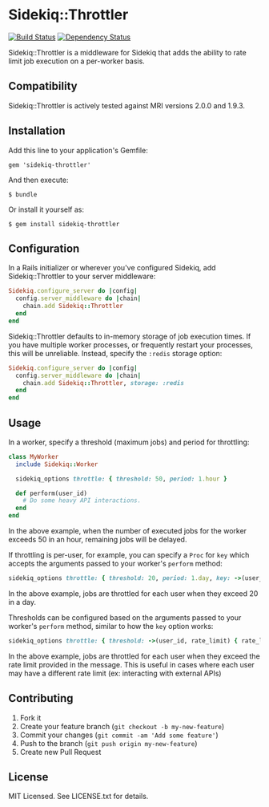 # Sidekiq::Throttler

[![Build Status](https://secure.travis-ci.org/gevans/sidekiq-throttler.png)](http://travis-ci.org/gevans/sidekiq-throttler)
[![Dependency Status](https://gemnasium.com/gevans/sidekiq-throttler.png)](https://gemnasium.com/gevans/sidekiq-throttler)

Sidekiq::Throttler is a middleware for Sidekiq that adds the ability to rate
limit job execution on a per-worker basis.

## Compatibility

Sidekiq::Throttler is actively tested against MRI versions 2.0.0 and 1.9.3.

## Installation

Add this line to your application's Gemfile:

    gem 'sidekiq-throttler'

And then execute:

    $ bundle

Or install it yourself as:

    $ gem install sidekiq-throttler

## Configuration

In a Rails initializer or wherever you've configured Sidekiq, add
Sidekiq::Throttler to your server middleware:

```ruby
Sidekiq.configure_server do |config|
  config.server_middleware do |chain|
    chain.add Sidekiq::Throttler
  end
end
```

Sidekiq::Throttler defaults to in-memory storage of job execution times. If
you have multiple worker processes, or frequently restart your processes, this
will be unreliable. Instead, specify the `:redis` storage option:

```ruby
Sidekiq.configure_server do |config|
  config.server_middleware do |chain|
    chain.add Sidekiq::Throttler, storage: :redis
  end
end
```

## Usage

In a worker, specify a threshold (maximum jobs) and period for throttling:

```ruby
class MyWorker
  include Sidekiq::Worker

  sidekiq_options throttle: { threshold: 50, period: 1.hour }

  def perform(user_id)
    # Do some heavy API interactions.
  end
end
```

In the above example, when the number of executed jobs for the worker exceeds
50 in an hour, remaining jobs will be delayed.

If throttling is per-user, for example, you can specify a `Proc` for `key` which
accepts the arguments passed to your worker's `perform` method:

```ruby
sidekiq_options throttle: { threshold: 20, period: 1.day, key: ->(user_id){ user_id } }
```

In the above example, jobs are throttled for each user when they exceed 20 in a
day.

Thresholds can be configured based on the arguments passed to your worker's `perform` method,
similar to how the `key` option works:

```ruby
sidekiq_options throttle: { threshold: ->(user_id, rate_limit) { rate_limit }, period: 1.hour, key: ->(user_id, rate_limit){ user_id } }
```

In the above example, jobs are throttled for each user when they exceed the rate limit provided in the message. This is useful in cases where each user may have a different rate limit (ex: interacting with external APIs)

## Contributing

1. Fork it
2. Create your feature branch (`git checkout -b my-new-feature`)
3. Commit your changes (`git commit -am 'Add some feature'`)
4. Push to the branch (`git push origin my-new-feature`)
5. Create new Pull Request

## License

MIT Licensed. See LICENSE.txt for details.
